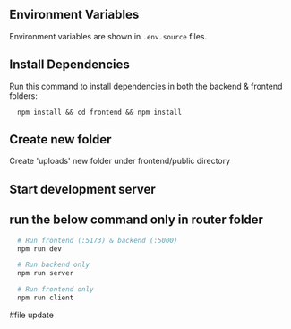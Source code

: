 ## Environment Variables

Environment variables are shown in `.env.source` files.

## Install Dependencies

Run this command to install dependencies in both the backend & frontend folders:

```
  npm install && cd frontend && npm install

```

## Create new folder

Create 'uploads' new folder under frontend/public directory

## Start development server

## run the below command only in router folder

```bash
  # Run frontend (:5173) & backend (:5000)
  npm run dev

  # Run backend only
  npm run server

  # Run frontend only
  npm run client
```

#file update
